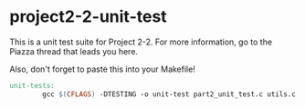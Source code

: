 # project2-2-unit-test
This is a unit test suite for Project 2-2. For more information, go to the Piazza thread that leads you here.

Also, don't forget to paste this into your Makefile!

```Makefile
unit-tests:
        gcc $(CFLAGS) -DTESTING -o unit-test part2_unit_test.c utils.c part1.c part2.c -l:libtestgen.a
```
